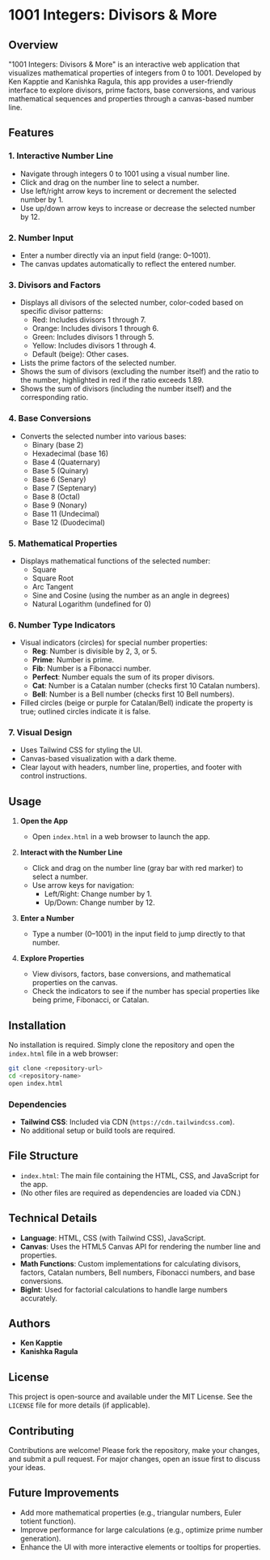 # 1001 Integers: Divisors & More

## Overview
"1001 Integers: Divisors & More" is an interactive web application that visualizes mathematical properties of integers from 0 to 1001. Developed by Ken Kapptie and Kanishka Ragula, this app provides a user-friendly interface to explore divisors, prime factors, base conversions, and various mathematical sequences and properties through a canvas-based number line.

## Features

### 1. **Interactive Number Line**
   - Navigate through integers 0 to 1001 using a visual number line.
   - Click and drag on the number line to select a number.
   - Use left/right arrow keys to increment or decrement the selected number by 1.
   - Use up/down arrow keys to increase or decrease the selected number by 12.

### 2. **Number Input**
   - Enter a number directly via an input field (range: 0–1001).
   - The canvas updates automatically to reflect the entered number.

### 3. **Divisors and Factors**
   - Displays all divisors of the selected number, color-coded based on specific divisor patterns:
     - Red: Includes divisors 1 through 7.
     - Orange: Includes divisors 1 through 6.
     - Green: Includes divisors 1 through 5.
     - Yellow: Includes divisors 1 through 4.
     - Default (beige): Other cases.
   - Lists the prime factors of the selected number.
   - Shows the sum of divisors (excluding the number itself) and the ratio to the number, highlighted in red if the ratio exceeds 1.89.
   - Shows the sum of divisors (including the number itself) and the corresponding ratio.

### 4. **Base Conversions**
   - Converts the selected number into various bases:
     - Binary (base 2)
     - Hexadecimal (base 16)
     - Base 4 (Quaternary)
     - Base 5 (Quinary)
     - Base 6 (Senary)
     - Base 7 (Septenary)
     - Base 8 (Octal)
     - Base 9 (Nonary)
     - Base 11 (Undecimal)
     - Base 12 (Duodecimal)

### 5. **Mathematical Properties**
   - Displays mathematical functions of the selected number:
     - Square
     - Square Root
     - Arc Tangent
     - Sine and Cosine (using the number as an angle in degrees)
     - Natural Logarithm (undefined for 0)

### 6. **Number Type Indicators**
   - Visual indicators (circles) for special number properties:
     - **Reg**: Number is divisible by 2, 3, or 5.
     - **Prime**: Number is prime.
     - **Fib**: Number is a Fibonacci number.
     - **Perfect**: Number equals the sum of its proper divisors.
     - **Cat**: Number is a Catalan number (checks first 10 Catalan numbers).
     - **Bell**: Number is a Bell number (checks first 10 Bell numbers).
   - Filled circles (beige or purple for Catalan/Bell) indicate the property is true; outlined circles indicate it is false.

### 7. **Visual Design**
   - Uses Tailwind CSS for styling the UI.
   - Canvas-based visualization with a dark theme.
   - Clear layout with headers, number line, properties, and footer with control instructions.

## Usage

1. **Open the App**
   - Open `index.html` in a web browser to launch the app.

2. **Interact with the Number Line**
   - Click and drag on the number line (gray bar with red marker) to select a number.
   - Use arrow keys for navigation:
     - Left/Right: Change number by 1.
     - Up/Down: Change number by 12.

3. **Enter a Number**
   - Type a number (0–1001) in the input field to jump directly to that number.

4. **Explore Properties**
   - View divisors, factors, base conversions, and mathematical properties on the canvas.
   - Check the indicators to see if the number has special properties like being prime, Fibonacci, or Catalan.

## Installation

No installation is required. Simply clone the repository and open the `index.html` file in a web browser:

```bash
git clone <repository-url>
cd <repository-name>
open index.html
```

### Dependencies
- **Tailwind CSS**: Included via CDN (`https://cdn.tailwindcss.com`).
- No additional setup or build tools are required.

## File Structure

- `index.html`: The main file containing the HTML, CSS, and JavaScript for the app.
- (No other files are required as dependencies are loaded via CDN.)

## Technical Details

- **Language**: HTML, CSS (with Tailwind CSS), JavaScript.
- **Canvas**: Uses the HTML5 Canvas API for rendering the number line and properties.
- **Math Functions**: Custom implementations for calculating divisors, factors, Catalan numbers, Bell numbers, Fibonacci numbers, and base conversions.
- **BigInt**: Used for factorial calculations to handle large numbers accurately.

## Authors

- **Ken Kapptie**
- **Kanishka Ragula**

## License

This project is open-source and available under the MIT License. See the `LICENSE` file for more details (if applicable).

## Contributing

Contributions are welcome! Please fork the repository, make your changes, and submit a pull request. For major changes, open an issue first to discuss your ideas.

## Future Improvements

- Add more mathematical properties (e.g., triangular numbers, Euler totient function).
- Improve performance for large calculations (e.g., optimize prime number generation).
- Enhance the UI with more interactive elements or tooltips for properties.